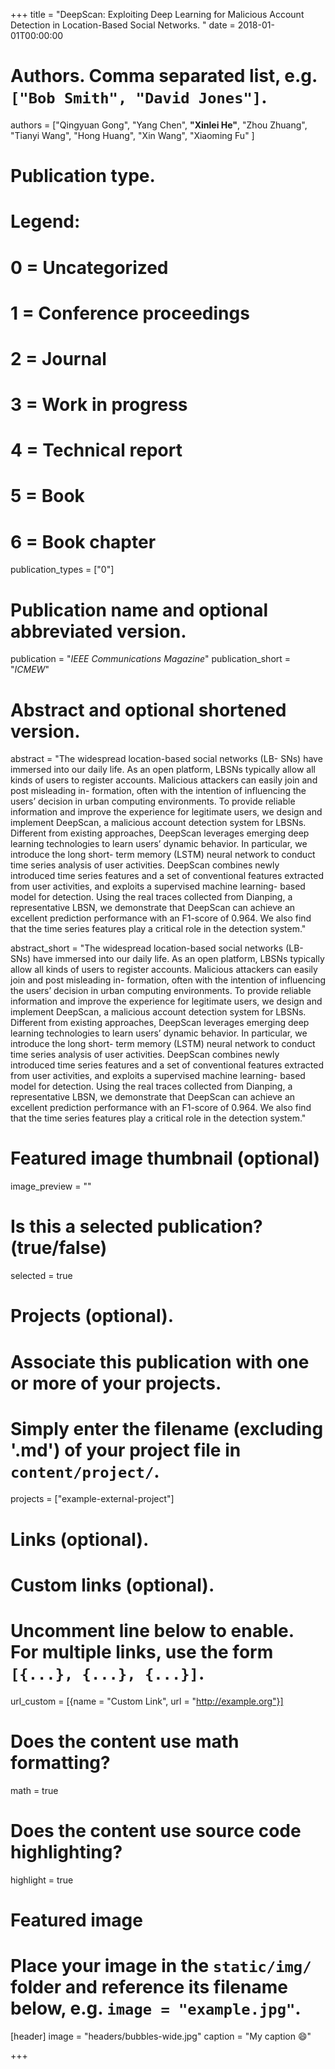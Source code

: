 +++
title = "DeepScan: Exploiting Deep Learning for Malicious Account Detection in Location-Based Social Networks. "
date = 2018-01-01T00:00:00

# Authors. Comma separated list, e.g. `["Bob Smith", "David Jones"]`.
authors = ["Qingyuan Gong", "Yang Chen", **"Xinlei He"**, "Zhou Zhuang", "Tianyi Wang", "Hong Huang", "Xin Wang", "Xiaoming Fu" ]

# Publication type.
# Legend:
# 0 = Uncategorized
# 1 = Conference proceedings
# 2 = Journal
# 3 = Work in progress
# 4 = Technical report
# 5 = Book
# 6 = Book chapter
publication_types = ["0"]

# Publication name and optional abbreviated version.
publication = "*IEEE Communications Magazine*"
publication_short = "*ICMEW*"

# Abstract and optional shortened version.
abstract = "The widespread location-based social networks (LB- SNs) have immersed into our daily life. As an open platform, LBSNs typically allow all kinds of users to register accounts. Malicious attackers can easily join and post misleading in- formation, often with the intention of influencing the users’ decision in urban computing environments. To provide reliable information and improve the experience for legitimate users, we design and implement DeepScan, a malicious account detection system for LBSNs. Different from existing approaches, DeepScan leverages emerging deep learning technologies to learn users’ dynamic behavior. In particular, we introduce the long short- term memory (LSTM) neural network to conduct time series analysis of user activities. DeepScan combines newly introduced time series features and a set of conventional features extracted from user activities, and exploits a supervised machine learning- based model for detection. Using the real traces collected from Dianping, a representative LBSN, we demonstrate that DeepScan can achieve an excellent prediction performance with an F1-score of 0.964. We also find that the time series features play a critical role in the detection system."

abstract_short = "The widespread location-based social networks (LB- SNs) have immersed into our daily life. As an open platform, LBSNs typically allow all kinds of users to register accounts. Malicious attackers can easily join and post misleading in- formation, often with the intention of influencing the users’ decision in urban computing environments. To provide reliable information and improve the experience for legitimate users, we design and implement DeepScan, a malicious account detection system for LBSNs. Different from existing approaches, DeepScan leverages emerging deep learning technologies to learn users’ dynamic behavior. In particular, we introduce the long short- term memory (LSTM) neural network to conduct time series analysis of user activities. DeepScan combines newly introduced time series features and a set of conventional features extracted from user activities, and exploits a supervised machine learning- based model for detection. Using the real traces collected from Dianping, a representative LBSN, we demonstrate that DeepScan can achieve an excellent prediction performance with an F1-score of 0.964. We also find that the time series features play a critical role in the detection system."

# Featured image thumbnail (optional)
image_preview = ""

# Is this a selected publication? (true/false)
selected = true

# Projects (optional).
#   Associate this publication with one or more of your projects.
#   Simply enter the filename (excluding '.md') of your project file in `content/project/`.
projects = ["example-external-project"]

# Links (optional).
<!-- url_pdf = "http://eprints.soton.ac.uk/352095/1/Cushen-IMV2013.pdf"
url_preprint = "http://eprints.soton.ac.uk/352095/1/Cushen-IMV2013.pdf"
url_code = "#"
url_dataset = "#"
url_project = "#"
url_slides = "#"
url_video = "#"
url_poster = "#"
url_source = "#" -->

# Custom links (optional).
#   Uncomment line below to enable. For multiple links, use the form `[{...}, {...}, {...}]`.
url_custom = [{name = "Custom Link", url = "http://example.org"}]

# Does the content use math formatting?
math = true

# Does the content use source code highlighting?
highlight = true

# Featured image
# Place your image in the `static/img/` folder and reference its filename below, e.g. `image = "example.jpg"`.
[header]
image = "headers/bubbles-wide.jpg"
caption = "My caption :smile:"

+++


